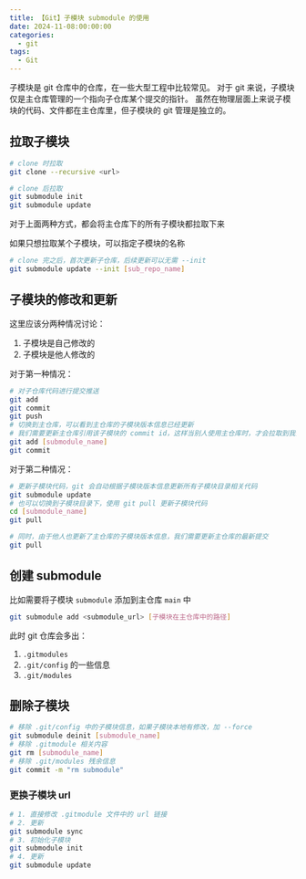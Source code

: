 ```yaml
---
title: 【Git】子模块 submodule 的使用
date: 2024-11-08:00:00:00
categories:
  - git
tags:
  - Git
---
```


子模块是 git 仓库中的仓库，在一些大型工程中比较常见。
对于 git 来说，子模块仅是主仓库管理的一个指向子仓库某个提交的指针。
虽然在物理层面上来说子模块的代码、文件都在主仓库里，但子模块的 git 管理是独立的。

## 拉取子模块

```bash
# clone 时拉取
git clone --recursive <url>

# clone 后拉取
git submodule init
git submodule update
```

对于上面两种方式，都会将主仓库下的所有子模块都拉取下来

如果只想拉取某个子模块，可以指定子模块的名称
```bash
# clone 完之后，首次更新子仓库，后续更新可以无需 --init
git submodule update --init [sub_repo_name]
```

## 子模块的修改和更新

这里应该分两种情况讨论：
1. 子模块是自己修改的
2. 子模块是他人修改的

对于第一种情况：
```bash
# 对子仓库代码进行提交推送
git add
git commit
git push
# 切换到主仓库，可以看到主仓库的子模块版本信息已经更新
# 我们需要更新主仓库引用该子模块的 commit id，这样当别人使用主仓库时，才会拉取到我们修改后的子模块代码
git add [submodule_name]
git commit
```

对于第二种情况：
```bash
# 更新子模块代码，git 会自动根据子模块版本信息更新所有子模块目录相关代码
git submodule update
# 也可以切换到子模块目录下，使用 git pull 更新子模块代码
cd [submodule_name]
git pull

# 同时，由于他人也更新了主仓库的子模块版本信息，我们需要更新主仓库的最新提交
git pull
```

## 创建 submodule

比如需要将子模块 `submodule` 添加到主仓库 `main` 中

```bash
git submodule add <submodule_url> [子模块在主仓库中的路径]
```

此时 git 仓库会多出：
1. `.gitmodules`
2. `.git/config` 的一些信息
3. `.git/modules`

## 删除子模块

```bash
# 移除 .git/config 中的子模块信息，如果子模块本地有修改，加 --force
git submodule deinit [submodule_name]
# 移除 .gitmodule 相关内容
git rm [submodule_name]
# 移除 .git/modules 残余信息
git commit -m "rm submodule"
```

### 更换子模块 url

```bash
# 1. 直接修改 .gitmodule 文件中的 url 链接
# 2. 更新
git submodule sync
# 3. 初始化子模块
git submodule init
# 4. 更新
git submodule update
```